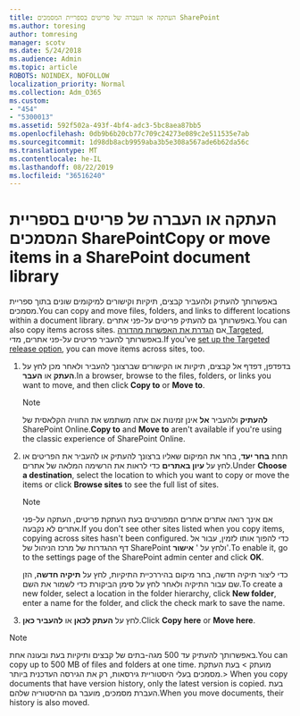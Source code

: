 ```yaml
---
title: העתקה או העברה של פריטים בספריית המסמכים SharePoint
ms.author: toresing
author: tomresing
manager: scotv
ms.date: 5/24/2018
ms.audience: Admin
ms.topic: article
ROBOTS: NOINDEX, NOFOLLOW
localization_priority: Normal
ms.collection: Adm_O365
ms.custom:
- "454"
- "5300013"
ms.assetid: 592f502a-493f-4bf4-adc3-5bc8aea87bb5
ms.openlocfilehash: 0db9b6b20cb77c709c24273e089c2e511535e7ab
ms.sourcegitcommit: 1d98db8acb9959aba3b5e308a567ade6b62da56c
ms.translationtype: MT
ms.contentlocale: he-IL
ms.lasthandoff: 08/22/2019
ms.locfileid: "36516240"
---
```

# <a name="copy-or-move-items-in-a-sharepoint-document-library"></a><span data-ttu-id="b0be7-102">העתקה או העברה של פריטים בספריית המסמכים SharePoint</span><span class="sxs-lookup"><span data-stu-id="b0be7-102">Copy or move items in a SharePoint document library</span></span>

<span data-ttu-id="b0be7-103">באפשרותך להעתיק ולהעביר קבצים, תיקיות וקישורים למיקומים שונים בתוך ספריית מסמכים.</span><span class="sxs-lookup"><span data-stu-id="b0be7-103">You can copy and move files, folders, and links to different locations within a document library.</span></span> <span data-ttu-id="b0be7-104">באפשרותך גם להעתיק פריטים על-פני אתרים.</span><span class="sxs-lookup"><span data-stu-id="b0be7-104">You can also copy items across sites.</span></span> <span data-ttu-id="b0be7-105">אם [הגדרת את האפשרות מהדורה Targeted](https://go.microsoft.com/fwlink/?linkid=622980), באפשרותך להעביר פריטים על-פני אתרים, מדי.</span><span class="sxs-lookup"><span data-stu-id="b0be7-105">If you've [set up the Targeted release option](https://go.microsoft.com/fwlink/?linkid=622980), you can move items across sites, too.</span></span>
  
1. <span data-ttu-id="b0be7-106">בדפדפן, דפדף אל קבצים, תיקיות או הקישורים שברצונך להעביר ולאחר מכן לחץ על **העתק** או **העבר**.</span><span class="sxs-lookup"><span data-stu-id="b0be7-106">In a browser, browse to the files, folders, or links you want to move, and then click **Copy to** or **Move to**.</span></span>

    > [!NOTE]
    > <span data-ttu-id="b0be7-107">**להעתיק** ולהעביר **אל** אינן זמינות אם אתה משתמש את החוויה הקלאסית של SharePoint Online.</span><span class="sxs-lookup"><span data-stu-id="b0be7-107">**Copy to** and **Move to** aren't available if you're using the classic experience of SharePoint Online.</span></span>
  
2. <span data-ttu-id="b0be7-108">תחת **בחר יעד**, בחר את המיקום שאליו ברצונך להעתיק או להעביר את הפריטים או לחץ על **עיון באתרים** כדי לראות את הרשימה המלאה של אתרים.</span><span class="sxs-lookup"><span data-stu-id="b0be7-108">Under **Choose a destination**, select the location to which you want to copy or move the items or click **Browse sites** to see the full list of sites.</span></span>

    > [!NOTE]
    > <span data-ttu-id="b0be7-109">אם אינך רואה אתרים אחרים המפורטים בעת העתקת פריטים, העתקה על-פני אתרים לא נקבעה.</span><span class="sxs-lookup"><span data-stu-id="b0be7-109">If you don't see other sites listed when you copy items, copying across sites hasn't been configured.</span></span> <span data-ttu-id="b0be7-110">כדי להפוך אותו לזמין, עבור אל דף ההגדרות של מרכז הניהול של SharePoint ולחץ על ' **אישור**'.</span><span class="sxs-lookup"><span data-stu-id="b0be7-110">To enable it, go to the settings page of the SharePoint admin center and click **OK**.</span></span>
  
    <span data-ttu-id="b0be7-111">כדי ליצור תיקיה חדשה, בחר מיקום בהיררכיית התיקיות, לחץ על **תיקיה חדשה**, הזן שם עבור התיקיה ולאחר לחץ על סימן הביקורת כדי לשמור את השם.</span><span class="sxs-lookup"><span data-stu-id="b0be7-111">To create a new folder, select a location in the folder hierarchy, click **New folder**, enter a name for the folder, and click the check mark to save the name.</span></span>

3. <span data-ttu-id="b0be7-112">לחץ על **העתק לכאן** או **להעביר כאן**.</span><span class="sxs-lookup"><span data-stu-id="b0be7-112">Click **Copy here** or **Move here**.</span></span>

> [!NOTE]
> <span data-ttu-id="b0be7-113">באפשרותך להעתיק עד 500 מגה-בתים של קבצים ותיקיות בעת ובעונה אחת.</span><span class="sxs-lookup"><span data-stu-id="b0be7-113">You can copy up to 500 MB of files and folders at one time.</span></span> <span data-ttu-id="b0be7-114">מועתק > בעת העתקת מסמכים בעלי היסטוריית גירסאות, רק את הגירסה העדכנית ביותר.</span><span class="sxs-lookup"><span data-stu-id="b0be7-114">>  When you copy documents that have version history, only the latest version is copied.</span></span> <span data-ttu-id="b0be7-115">בעת העברת מסמכים, מועבר גם ההיסטוריה שלהם.</span><span class="sxs-lookup"><span data-stu-id="b0be7-115">When you move documents, their history is also moved.</span></span>
  